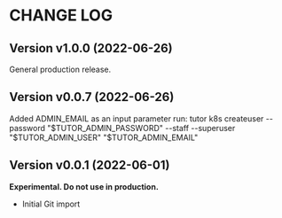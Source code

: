 # CHANGE LOG

## Version v1.0.0 (2022-06-26)

General production release.

## Version v0.0.7 (2022-06-26)

Added ADMIN_EMAIL as an input parameter
run: tutor k8s createuser --password "$TUTOR_ADMIN_PASSWORD" --staff --superuser "$TUTOR_ADMIN_USER" "$TUTOR_ADMIN_EMAIL"

## Version v0.0.1 (2022-06-01)

**Experimental. Do not use in production.**

* Initial Git import

